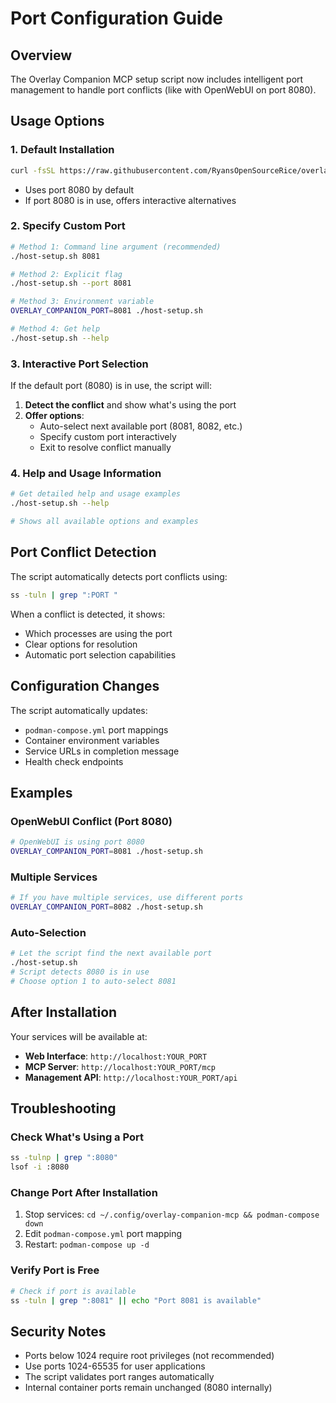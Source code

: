 # Port Configuration Guide

## Overview

The Overlay Companion MCP setup script now includes intelligent port management to handle port conflicts (like with OpenWebUI on port 8080).

## Usage Options

### 1. Default Installation
```bash
curl -fsSL https://raw.githubusercontent.com/RyansOpenSourceRice/overlay-companion-mcp/main/host-setup.sh | bash
```
- Uses port 8080 by default
- If port 8080 is in use, offers interactive alternatives

### 2. Specify Custom Port
```bash
# Method 1: Command line argument (recommended)
./host-setup.sh 8081

# Method 2: Explicit flag
./host-setup.sh --port 8081

# Method 3: Environment variable
OVERLAY_COMPANION_PORT=8081 ./host-setup.sh

# Method 4: Get help
./host-setup.sh --help
```

### 3. Interactive Port Selection
If the default port (8080) is in use, the script will:
1. **Detect the conflict** and show what's using the port
2. **Offer options**:
   - Auto-select next available port (8081, 8082, etc.)
   - Specify custom port interactively
   - Exit to resolve conflict manually

### 4. Help and Usage Information
```bash
# Get detailed help and usage examples
./host-setup.sh --help

# Shows all available options and examples
```

## Port Conflict Detection

The script automatically detects port conflicts using:
```bash
ss -tuln | grep ":PORT "
```

When a conflict is detected, it shows:
- Which processes are using the port
- Clear options for resolution
- Automatic port selection capabilities

## Configuration Changes

The script automatically updates:
- `podman-compose.yml` port mappings
- Container environment variables
- Service URLs in completion message
- Health check endpoints

## Examples

### OpenWebUI Conflict (Port 8080)
```bash
# OpenWebUI is using port 8080
OVERLAY_COMPANION_PORT=8081 ./host-setup.sh
```

### Multiple Services
```bash
# If you have multiple services, use different ports
OVERLAY_COMPANION_PORT=8082 ./host-setup.sh
```

### Auto-Selection
```bash
# Let the script find the next available port
./host-setup.sh
# Script detects 8080 is in use
# Choose option 1 to auto-select 8081
```

## After Installation

Your services will be available at:
- **Web Interface**: `http://localhost:YOUR_PORT`
- **MCP Server**: `http://localhost:YOUR_PORT/mcp`
- **Management API**: `http://localhost:YOUR_PORT/api`

## Troubleshooting

### Check What's Using a Port
```bash
ss -tulnp | grep ":8080"
lsof -i :8080
```

### Change Port After Installation
1. Stop services: `cd ~/.config/overlay-companion-mcp && podman-compose down`
2. Edit `podman-compose.yml` port mapping
3. Restart: `podman-compose up -d`

### Verify Port is Free
```bash
# Check if port is available
ss -tuln | grep ":8081" || echo "Port 8081 is available"
```

## Security Notes

- Ports below 1024 require root privileges (not recommended)
- Use ports 1024-65535 for user applications
- The script validates port ranges automatically
- Internal container ports remain unchanged (8080 internally)